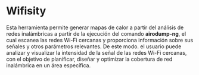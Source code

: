 # Wifisity
Esta herramienta permite generar mapas de calor a partir del análisis de redes inalámbricas a partir de la ejecución del comando **airodump-ng**, el cual escanea las redes Wi-Fi cercanas y proporciona información sobre sus señales y otros parámetros relevantes.
De este modo. el usuario puede analizar y visualizar la intensidad de la señal de las redes Wi-Fi cercanas, con el objetivo de planificar, diseñar y optimizar la cobertura de red inalámbrica en un área específica.
